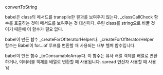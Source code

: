 convertToString

babel은 class의 메서드를 transpile한 결과를 보여주지 않는다.
\_classCallCheck 함수를 호출하는 것이 메서드를 보여주는 것 대신이다.
우린 class를 string으로 바꿀 것이기 때문에 이 함수가 필요 없다.

babel이 만든 함수 \_createForOfIteratorHelper다.
\_createForOfIteratorHelper 함수는 Babel이 for...of 루프를 변환할 때 사용되는 내부 헬퍼 함수입니다.

babel이 만든 함수 \_toConsumableArray다.
이 함수는 유사 배열 객체를 배열로 변환하거나, 이터러블 객체를 배열로 변환할 때 사용됩니다.
spread 연산자 사용할 때 사용됨
